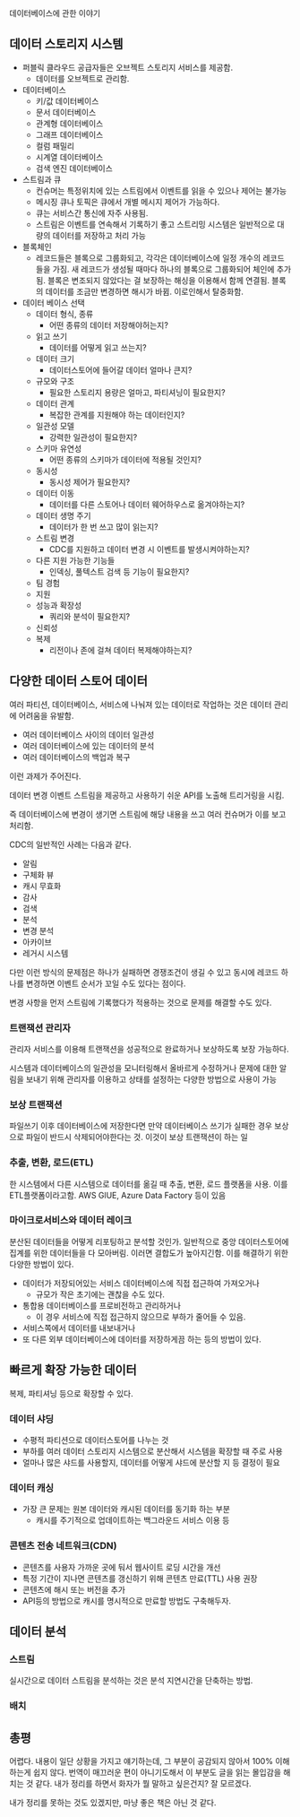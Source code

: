 데이터베이스에 관한 이야기

## 데이터 스토리지 시스템

- 퍼블릭 클라우드 공급자들은 오브젝트 스토리지 서비스를 제공함.
  - 데이터를 오브젝트로 관리함.
- 데이터베이스
  - 키/값 데이터베이스
  - 문서 데이터베이스
  - 관계형 데이터베이스
  - 그래프 데이터베이스
  - 컬럼 패밀리
  - 시계열 데이터베이스
  - 검색 엔진 데이터베이스
- 스트림과 큐
  - 컨슈머는 특정위치에 있는 스트림에서 이벤트를 읽을 수 있으나 제어는 불가능
  - 메시징 큐나 토픽은 큐에서 개별 메시지 제어가 가능하다. 
  - 큐는 서비스간 통신에 자주 사용됨. 
  - 스트림은 이벤트를 연속해서 기록하기 좋고 스트리밍 시스템은 일반적으로 대량의 데이터를 저장하고 처리 가능
- 블록체인
  - 레코드들은 블록으로 그룹화되고, 각각은 데이터베이스에 일정 개수의 레코드들을 가짐. 새 레코드가 생성될 때마다 하나의 블록으로 그룹화되어 체인에 추가됨. 블록은 변조되지 않았다는 걸 보장하는 해싱을 이용해서 함께 연결됨. 블록의 데이터를 조금만 변경하면 해시가 바뀜. 이로인해서 탈중화함.
- 데이터 베이스 선택 
  - 데이터 형식, 종류
    - 어떤 종류의 데이터 저장해야허는지?
  - 읽고 쓰기
    - 데이터를 어떻게 읽고 쓰는지?
  - 데이터 크기
    - 데이터스토어에 들어갈 데이터 얼마나 큰지?
  - 규모와 구조
    - 필요한 스토리지 용량은 얼마고, 파티셔닝이 필요한지?
  - 데이터 관계
    - 복잡한 관계를 지원해야 하는 데이터인지?
  - 일관성 모델
    - 강력한 일관성이 필요한지?
  - 스키마 유연성
    - 어떤 종류의 스키마가 데이터에 적용될 것인지?
  - 동시성
    - 동시성 제어가 필요한지?
  - 데이터 이동
    - 데이터를 다른 스토어나 데이터 웨어하우스로 옮겨야하는지?
  - 데이터 생명 주기
    - 데이터가 한 번 쓰고 많이 읽는지?
  - 스트림 변경
    - CDC를 지원하고 데이터 변경 시 이벤트를 발생시켜야하는지?
  - 다른 지원 가능한 기능들
    - 인덱싱, 풀텍스트 검색 등 기능이 필요한지?
  - 팀 경험
  - 지원
  - 성능과 확장성
    - 쿼리와 분석이 필요한지?
  - 신뢰성
  - 복제
    - 리전이나 존에 걸쳐 데이터 복제해야하는지?

## 다양한 데이터 스토어 데이터

여러 파티션, 데이터베이스, 서비스에 나눠져 있는 데이터로 작업하는 것은 데이터 관리에 어려움을 유발함.

- 여러 데이터베이스 사이의 데이터 일관성
- 여러 데이터베이스에 있는 데이터의 분석
- 여러 데이터베이스의 백업과 복구

이런 과제가 주어진다.

데이터 변경 이벤트 스트림을 제공하고 사용하기 쉬운 API를 노출해 트리거링을 시킴.

즉 데이터베이스에 변경이 생기면 스트림에 해당 내용을 쓰고 여러 컨슈머가 이를 보고 처리함. 

CDC의 일반적인 사례는 다음과 같다.

- 알림
- 구체화 뷰
- 캐시 무효화
- 감사
- 검색
- 분석
- 변경 분석
- 아카이브
- 레거시 시스템

다만 이런 방식의 문제점은 하나가 실패하면 경쟁조건이 생길 수 있고 동시에 레코드 하나를 변경하면 이벤트 순서가 꼬일 수도 있다는 점이다. 

변경 사항을 먼저 스트림에 기록했다가 적용하는 것으로 문제를 해결할 수도 있다. 

### 트랜잭션 관리자

관리자 서비스를 이용해 트랜잭션을 성공적으로 완료하거나 보상하도록 보장 가능하다.

시스템과 데이터베이스의 일관성을 모니터링해서 올바르게 수정하거나 문제에 대한 알림을 보내기 위해 관리자를 이용하고 상태를 설정하는 다양한 방법으로 사용이 가능

### 보상 트랜잭션

파일쓰기 이후 데이터베이스에 저장한다면 만약 데이터베이스 쓰기가 실패한 경우 보상으로 파일이 반드시 삭제되어야한다는 것. 이것이 보상 트랜잭션이 하는 일

### 추출, 변환, 로드(ETL)

한 시스템에서 다른 시스템으로 데이터를 옮길 때 추출, 변환, 로드 플랫폼을 사용. 이를 ETL플랫폼이라고함. AWS GlUE, Azure Data Factory 등이 있음

### 마이크로서비스와 데이터 레이크

분산된 데이터들을 어떻게 리포팅하고 분석할 것인가. 일반적으로 중앙 데이터스토어에 집계를 위한 데이터들을 다 모아버림. 이러면 결합도가 높아지긴함. 이를 해결하기 위한 다양한 방법이 있다.

- 데이터가 저장되어있는 서비스 데이터베이스에 직접 접근하여 가져오거나
  - 규모가 작은 초기에는 괜찮을 수도 있다.
- 통합용 데이터베이스를 프로비전하고 관리하거나
  - 이 경우 서비스에 직접 접근하지 않으므로 부하가 줄어들 수 있음.
- 서비스쪽에서 데이터를 내보내거나
- 또 다른 외부 데이터베이스에 데이터를 저장하게끔 하는 등의 방법이 있다.

## 빠르게 확장 가능한 데이터

복제, 파티셔닝 등으로 확장할 수 있다.

### 데이터 샤딩

- 수평적 파티션으로 데이터스토어를 나누는 것
- 부하를 여러 데이터 스토리지 시스템으로 분산해서 시스템을 확장할 때 주로 사용
- 얼마나 많은 샤드를 사용할지, 데이터를 어떻게 샤드에 분산할 지 등 결정이 필요

### 데이터 캐싱
- 가장 큰 문제는 원본 데이터와 캐시된 데이터를 동기화 하는 부분
    - 캐시를 주기적으로 업데이트하는 백그라운드 서비스 이용 등

### 콘텐츠 전송 네트워크(CDN)

- 콘텐츠를 사용자 가까운 곳에 둬서 웹사이트 로딩 시간을 개선
- 특정 기간이 지나면 콘텐츠를 갱신하기 위해 콘텐츠 만료(TTL) 사용 권장
- 콘텐츠에 해시 또는 버전을 추가
- API등의 방법으로 캐시를 명시적으로 만료할 방법도 구축해두자.

## 데이터 분석

### 스트림

실시간으로 데이터 스트림을 분석하는 것은 분석 지연시간을 단축하는 방법. 

### 배치




## 총평

어렵다. 내용이 일단 상황을 가지고 얘기하는데, 그 부분이 공감되지 않아서 100% 이해하는게 쉽지 않다. 번역이 매끄러운 편이 아니기도해서 이 부분도 글을 읽는 몰입감을 해치는 것 같다. 내가 정리를 하면서 화자가 뭘 말하고 싶은건지? 잘 모르겠다.

내가 정리를 못하는 것도 있겠지만, 마냥 좋은 책은 아닌 것 같다.

